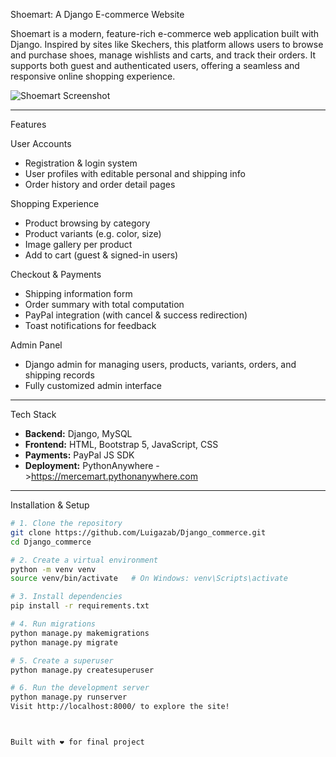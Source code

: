 Shoemart: A Django E-commerce Website

Shoemart is a modern, feature-rich e-commerce web application built with Django. Inspired by sites like Skechers, this platform allows users to browse and purchase shoes, manage wishlists and carts, and track their orders. It supports both guest and authenticated users, offering a seamless and responsive online shopping experience.

![Shoemart Screenshot]()

---

Features

User Accounts
- Registration & login system
- User profiles with editable personal and shipping info
- Order history and order detail pages

Shopping Experience
- Product browsing by category
- Product variants (e.g. color, size)
- Image gallery per product
- Add to cart (guest & signed-in users)

Checkout & Payments
- Shipping information form
- Order summary with total computation
- PayPal integration (with cancel & success redirection)
- Toast notifications for feedback

 Admin Panel
- Django admin for managing users, products, variants, orders, and shipping records
- Fully customized admin interface

---

Tech Stack

- **Backend:** Django, MySQL
- **Frontend:** HTML, Bootstrap 5, JavaScript, CSS
- **Payments:** PayPal JS SDK
- **Deployment:** PythonAnywhere ->https://mercemart.pythonanywhere.com

---

Installation & Setup

```bash
# 1. Clone the repository
git clone https://github.com/Luigazab/Django_commerce.git
cd Django_commerce

# 2. Create a virtual environment
python -m venv venv
source venv/bin/activate   # On Windows: venv\Scripts\activate

# 3. Install dependencies
pip install -r requirements.txt

# 4. Run migrations
python manage.py makemigrations
python manage.py migrate

# 5. Create a superuser
python manage.py createsuperuser

# 6. Run the development server
python manage.py runserver
Visit http://localhost:8000/ to explore the site!



Built with ❤️ for final project


